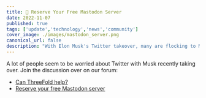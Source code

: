 ```yaml
---
title: 🚨 Reserve Your Free Mastodon Server
date: 2022-11-07
published: true
tags: ['update','technology','news','community']
cover_image: ./images/mastodon_server.png
canonical_url: false
description: "With Elon Musk's Twitter takeover, many are flocking to Mastodon. See how ThreeFold can help."
---
```


A lot of people seem to be worried about Twitter with Musk recently taking over. Join the discussion over on our forum: 

* [Can ThreeFold help?](https://forum.threefold.io/t/a-lot-of-people-seem-to-be-worried-about-twitter-can-something-like-mastodon-and-threefold-help/3465)
* [Reserve your free Mastodon server](https://forum.threefold.io/t/reserve-your-free-mastodon-server/3473)